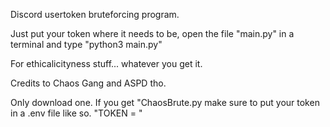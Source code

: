 Discord usertoken bruteforcing program.

Just put your token where it needs to be, open the file "main.py" in a terminal and type "python3 main.py"

For ethicalicityness stuff... whatever you get it. 

Credits to Chaos Gang and ASPD tho. 


Only download one. If you get "ChaosBrute.py make sure to put your token in a .env file like so. "TOKEN = <token here>"
